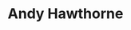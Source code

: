 ---
title: Andy Hawthorne
name: Andy Hawthorne
avatar: "/assets/images/authors/andy-hawthorne.jpg"
---